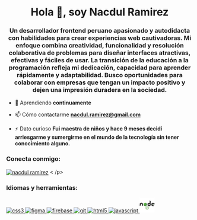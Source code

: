 <h1 align="center">Hola 👋, soy Nacdul Ramirez</h1>
<h3 align="center">Un desarrollador frontend peruano apasionado y autodidacta con habilidades para crear experiencias web cautivadoras. Mi enfoque combina creatividad, funcionalidad y resolución colaborativa de problemas para diseñar interfaces atractivas, efectivas y fáciles de usar. La transición de la educación a la programación refleja mi dedicación, capacidad para aprender rápidamente y adaptabilidad. Busco oportunidades para colaborar con empresas que tengan un impacto positivo y dejen una impresión duradera en la sociedad.</h3>

- 🌱 Aprendiendo **continuamente**

- 📫 Cómo contactarme **nacdul.ramirez@gmail.com**

- ⚡ Dato curioso **Fui maestra de niños y hace 9 meses decidí arriesgarme y sumergirme en el mundo de la tecnología sin tener conocimiento alguno.**

<h3 align="left">Conecta conmigo:</h3>
<p align ="izquierda">
<a href="https://linkedin.com/in/nacdul ramirez (https://www.linkedin.com/in/nacdulramirez/)" target="blank"><img align="center" src="https://raw.githubusercontent.com/rahuldkjain /github-profile-readme-generator/master/src/images/icons/Social/linked-in-alt.svg" alt="nacdul ramirez" height="30" width="40" /></a>
< /p>

<h3 align="left">Idiomas y herramientas:</h3>
<p align="left"> <a href="https://www.w3schools.com/css/" target="_blank" rel="noreferrer"> <img src="https://raw.githubusercontent. com/devicons/devicon/master/icons/css3/css3-original-wordmark.svg" alt="css3" width="40" height="40"/> </a> <a href="https:// www.figma.com/" target="_blank" rel="noreferrer"> <img src="https://www.vectorlogo.zone/logos/figma/figma-icon.svg" alt="figma" width= "40" height="40"/> </a> <a href="https://firebase.google.com/" target="_blank" rel="noreferrer"> <img src="https:// www.vectorlogo.zone/logos/firebase/firebase-icon.svg" alt="firebase" width="40" height="40"/> </a> <a href="https://git-scm. com/" target="_blank" rel="noreferrer"> <img src="https://www.vectorlogo.zone/logos/git-scm/git-scm-icon.svg" alt="git" width= "40" altura="40"/> </a> <a href="https://www.w3.org/html/" target="_blank" rel="noreferrer"> <img src="https: //raw.githubusercontent.com/devicons/devicon/master/icons/html5/html5-original-wordmark.svg" alt="html5" width="40" height="40"/> </a> <a href ="https://developer.mozilla.org/en-US/docs/Web/JavaScript" target="_blank" rel="noreferrer"> <img src="https://raw.githubusercontent.com/devicons/ devicon/master/icons/javascript/javascript-original.svg" alt="javascript" width="40" height="40"/> </a> <a href="https://nodejs.org" target= "_blank" rel="noreferrer"> <img src="https://raw.githubusercontent.com/devicons/devicon/master/icons/nodejs/nodejs-original-wordmark.svg" alt="nodejs" width=" 40" altura="40"/> </a> </p>
